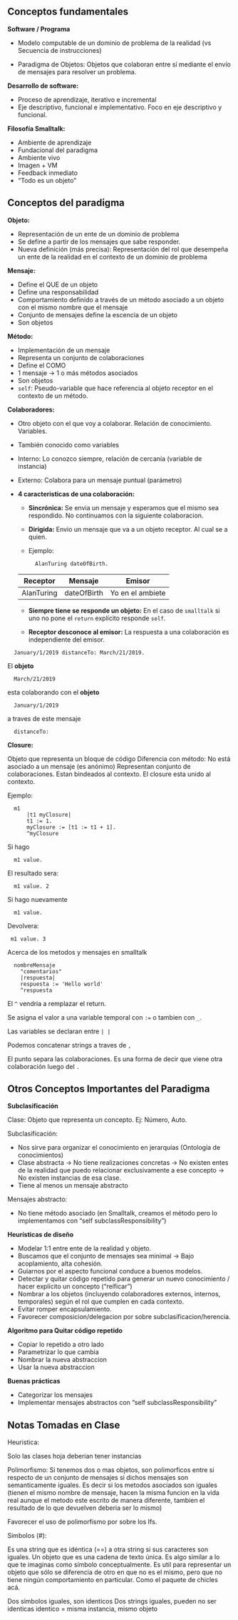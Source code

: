 ## **Conceptos fundamentales**

**Software / Programa**

- Modelo computable de un dominio de problema de la realidad (vs Secuencia de instrucciones)

- Paradigma de Objetos: Objetos que colaboran entre sí mediante el envío de mensajes para resolver un problema.

**Desarrollo de software:**

- Proceso de aprendizaje, iterativo e incremental
- Eje descriptivo, funcional e implementativo. Foco en eje descriptivo y funcional.

**Filosofía Smalltalk:**
- Ambiente de aprendizaje
- Fundacional del paradigma
- Ambiente vivo
- Imagen + VM
- Feedback inmediato
- “Todo es un objeto”

## **Conceptos del paradigma**

**Objeto:**

- Representación de un ente de un dominio de problema
- Se define a partir de los mensajes que sabe responder.
- Nueva definición (más precisa): Representación del rol que desempeña un ente de la realidad en el contexto de un dominio de problema

**Mensaje:**

- Define el QUE de un objeto
- Define una responsabilidad
- Comportamiento definido a través de un método asociado a un objeto con el mismo nombre que el mensaje
- Conjunto de mensajes define la escencia de un objeto
- Son objetos

**Método:**

- Implementación de un mensaje
- Representa un conjunto de colaboraciones
- Define el COMO
- 1 mensaje -> 1 o más métodos asociados
- Son objetos
- ```self```: Pseudo-variable que hace referencia al objeto receptor en el contexto de un método.

**Colaboradores:**

- Otro objeto con el que voy a colaborar. Relación de conocimiento. Variables.
- También conocido como variables
- Interno: Lo conozco siempre, relación de cercanía (variable de instancia)
- Externo: Colabora para un mensaje puntual (parámetro)
- **4 caracteristicas de una colaboración:**

  - **Sincrónica:** Se envia un mensaje y esperamos que el mismo sea respondido. No continuamos con la siguiente colaboracion.

  - **Dirigida:** Envio un mensaje que va a un objeto receptor. Al cual se a quien.

  - Ejemplo:
    ```
      AlanTuring dateOfBirth.
    ```

  | Receptor  | Mensaje | Emisor |
  | ------------- | ------------- |------------- |
  | AlanTuring  | dateOfBirth  | Yo en el ambiete|


  - **Siempre tiene se responde un objeto:** En el caso de ```smalltalk``` si uno no pone el ```return``` explícito responde ```self```.

  - **Receptor desconoce al emisor:** La respuesta a una colaboración es independiente del emisor.

```
  January/1/2019 distanceTo: March/21/2019.
```
El **objeto**

```
  March/21/2019
```

esta colaborando con el **objeto**

```
  January/1/2019
```
 
 a traves de este mensaje
 
```
  distanceTo:
```

**Closure:**

Objeto que representa un bloque de código
Diferencia con método: No está asociado a un mensaje (es anónimo)
Representan conjunto de colaboraciones.
Estan bindeados al contexto. El closure esta unido al contexto.

Ejemplo:

```
  m1
      |t1 myClosure|
      t1 := 1.
      myClosure := [t1 := t1 + 1].
      ^myClosure
```

Si hago

```
  m1 value.
```

El resultado sera:

```
  m1 value. 2
```

Si hago nuevamente 

```
  m1 value.
```

Devolvera:

```
 m1 value. 3
```

Acerca de los metodos y mensajes en smalltalk

```
  nombreMensaje
    "comentarios"
    |respuesta|
    respuesta := 'Hello world'
    ^respuesta
```

El ```^``` vendria a remplazar el return.

Se asigna el valor a una variable temporal con ```:=``` o tambien con ```_```.

Las variables se declaran entre ```| |```

Podemos concatenar strings a traves de ```,```

El punto separa las colaboraciones. Es una forma de decir que viene otra colaboración luego del ```.```


## **Otros Conceptos Importantes del Paradigma**

**Subclasificación**

Clase: Objeto que representa un concepto. Ej: Número, Auto.

Subclasificación: 

- Nos sirve para organizar el conocimiento en jerarquías (Ontología de conocimientos)
- Clase abstracta -> No tiene realizaciones concretas -> No existen entes de la realidad que puedo relacionar exclusivamente a ese concepto -> No existen instancias de esa clase.
- Tiene al menos un mensaje abstracto

Mensajes abstracto: 
- No tiene método asociado (en Smalltalk, creamos el método pero lo implementamos con “self subclassResponsibility”)

**Heurísticas de diseño**
- Modelar 1:1 entre ente de la realidad y objeto.
- Buscamos que el conjunto de mensajes sea minimal -> Bajo acoplamiento, alta cohesión.
- Guiarnos por el aspecto funcional conduce a buenos modelos.
- Detectar y quitar código repetido para generar un nuevo conocimiento / hacer explícito un concepto (“reíficar”)
- Nombrar a los objetos (incluyendo colaboradores externos, internos, temporales) según el rol que cumplen en cada contexto.
- Evitar romper encapsulamiento.
- Favorecer composicion/delegacion por sobre subclasificacion/herencia.

**Algoritmo para Quitar código repetido**

- Copiar lo repetido a otro lado
- Parametrizar lo que cambia
- Nombrar la nueva abstraccion
- Usar la nueva abstraccion

**Buenas prácticas**
- Categorizar los mensajes
- Implementar mensajes abstractos con “self subclassResponsibility”


## **Notas Tomadas en Clase**

Heuristica:

Solo las clases hoja deberian tener instancias

Polimorfismo: Si tenemos dos o mas objetos, son polimorficos entre si respecto de un conjunto de mensajes si dichos mensajes son semanticamente iguales. Es decir si los metodos asociados son iguales (tienen el mismo nombre de mensaje, hacen la misma funcion en la vida real aunque el metodo este escrito de manera diferente, tambien el resultado de lo que devuelven deberia ser lo mismo)

Favorecer el uso de polimorfismo por sobre los Ifs.

Simbolos (#):

Es una string que es idéntica (==) a otra string si sus caracteres son iguales.
Un objeto que es una cadena de texto única. Es algo similar a lo que te imaginas como símbolo conceptualmente.
Es util para representar un objeto que sólo se diferencia de otro en que no es el mismo, pero que no tiene ningún comportamiento en particular. Como el paquete de chicles acá.


Dos simbolos iguales, son identicos
Dos strings iguales, pueden no ser identicas
identico = misma instancia, mismo objeto
